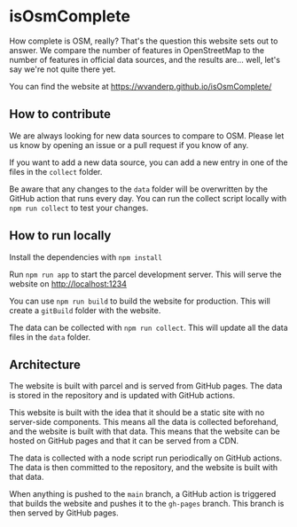# isOsmComplete

How complete is OSM, really? That's the question this website sets out to answer. We compare the number of features in OpenStreetMap to the number of features in official data sources, and the results are... well, let's say we're not quite there yet.

You can find the website at <https://wvanderp.github.io/isOsmComplete/>

## How to contribute

We are always looking for new data sources to compare to OSM. Please let us know by opening an issue or a pull request if you know of any.

If you want to add a new data source, you can add a new entry in one of the files in the `collect` folder.

Be aware that any changes to the `data` folder will be overwritten by the GitHub action that runs every day. You can run the collect script locally with `npm run collect` to test your changes.

## How to run locally

Install the dependencies with `npm install`

Run `npm run app` to start the parcel development server. This will serve the website on <http://localhost:1234>

You can use `npm run build` to build the website for production. This will create a `gitBuild` folder with the website.

The data can be collected with `npm run collect`. This will update all the data files in the `data` folder.

## Architecture

The website is built with parcel and is served from GitHub pages. The data is stored in the repository and is updated with GitHub actions.

This website is built with the idea that it should be a static site with no server-side components. This means all the data is collected beforehand, and the website is built with that data. This means that the website can be hosted on GitHub pages and that it can be served from a CDN.

The data is collected with a node script run periodically on GitHub actions. The data is then committed to the repository, and the website is built with that data.

When anything is pushed to the `main` branch, a GitHub action is triggered that builds the website and pushes it to the `gh-pages` branch. This branch is then served by GitHub pages.
